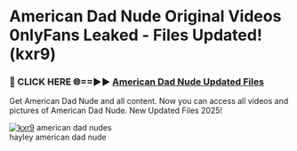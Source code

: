 # American Dad Nude Original Videos 0nlyFans Leaked - Files Updated! (kxr9)

<h3>🔴 CLICK HERE 🌐==►► <a href="https://tinyurl.com/52m3yx9h" rel="nofollow">American Dad Nude Updated Files</a></h3>

Get American Dad Nude and all content. Now you can access all videos and pictures of American Dad Nude. New Updated Files 2025!

[![kxr9](https://i.imgur.com/TnHtlc8.gif)](https://tinyurl.com/52m3yx9h)
american dad nudes<br>
hayley american dad nude